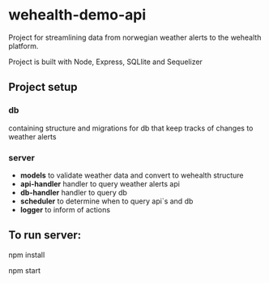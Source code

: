 # wehealth-demo-api

Project for streamlining data from norwegian weather alerts to the wehealth platform.

Project is built with Node, Express, SQLlite and Sequelizer

## Project setup

### db

containing structure and migrations for db that keep tracks of changes to weather alerts

### server

- **models** to validate weather data and convert to wehealth structure
- **api-handler** handler to query weather alerts api
- **db-handler** handler to query db
- **scheduler** to determine when to query api`s and db
- **logger** to inform of actions

## To run server:

npm install

npm start

